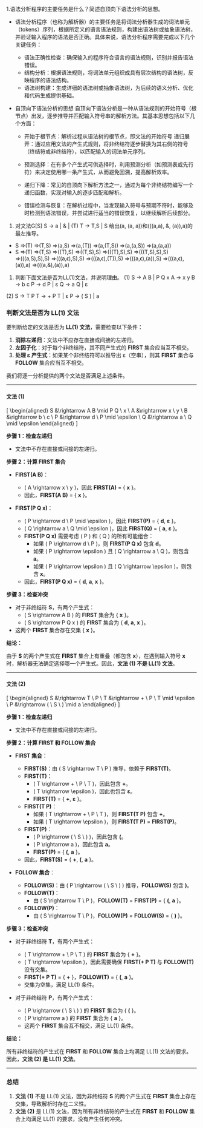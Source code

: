 1.语法分析程序的主要任务是什么？简述自顶向下语法分析的思想。
- 语法分析程序（也称为解析器）的主要任务是将词法分析器生成的词法单元（tokens）序列，根据所定义的语言语法规则，构建出语法树或抽象语法树，并验证输入程序的语法是否正确。具体来说，语法分析程序需要完成以下几个关键任务：

    - 语法正确性检查：确保输入的程序符合语言的语法规则，识别并报告语法错误。
    - 结构分析：根据语法规则，将词法单元组织成具有层次结构的语法树，反映程序的语法结构。
    - 语法树构建：生成详细的语法树或抽象语法树，为后续的语义分析、优化和代码生成提供基础。
- 自顶向下语法分析的思想
自顶向下语法分析是一种从语法规则的开始符号（根节点）出发，逐步推导并匹配输入符号串的解析方法。其基本思想包括以下几个方面：

    - 开始于根节点：解析过程从语法树的根节点，即文法的开始符号
递归展开：通过应用文法的产生式规则，将非终结符逐步替换为其右侧的符号（终结符或非终结符），以匹配输入的词法单元序列。

    - 预测选择：在有多个产生式可供选择时，利用预测分析（如预测表或先行符）来决定使用哪一条产生式，从而避免回溯，提高解析效率。

    - 递归下降：常见的自顶向下解析方法之一，通过为每个非终结符编写一个递归函数，实现对输入的逐步匹配和解析。

    - 错误检测与恢复：在解析过程中，当发现输入符号与预期不符时，能够及时检测到语法错误，并尝试进行适当的错误恢复，以继续解析后续部分。


1. 对文法G[S]
S → a | & | (T) 
T → T,S | S
给出(a, (a, a))和(((a,a), &, (a)),a)的最左推导。
- S
⇒(T)
⇒(T,S)
⇒(a,S)
⇒(a,(T))
⇒(a,(T,S))
⇒(a,(a,S))
⇒(a,(a,a))
​
- S
⇒(T)
⇒(T,S)
⇒((T),S)
⇒((T,S),S)
⇒(((T),S),S)
⇒(((T,S),S),S)
⇒(((a,S),S),S)
⇒(((a,ϵ),S),S)
⇒(((a,ϵ),(T)),S)
⇒(((a,ϵ),(a)),S)
⇒(((a,ϵ),(a)),a)
⇒(((a,&),(a)),a)
​




1. 判断下面文法是否为LL(1)文法，并说明理由。
(1)
S → A B | P Q x
A → x y
B → b c
P → d P | ε
Q → a Q | ε

(2)
S → T P
T → + P T | ε 
P → ( S ) | a


### 判断文法是否为 LL(1) 文法

要判断给定的文法是否为 **LL(1) 文法**，需要检查以下条件：

1. **消除左递归**：文法中不应存在直接或间接的左递归。
2. **左因子化**：对于每个非终结符，其不同产生式的 **FIRST** 集合应当互不相交。
3. **处理 ε 产生式**：如果某个非终结符可以推导出 ε（空串），则其 **FIRST** 集合与 **FOLLOW** 集合应当互不相交。

我们将逐一分析提供的两个文法是否满足上述条件。

---

#### 文法 (1)

\[
\begin{aligned}
S &\rightarrow A B \mid P Q \ x \\
A &\rightarrow x \ y \\
B &\rightarrow b \ c \\
P &\rightarrow d \ P \mid \epsilon \\
Q &\rightarrow a \ Q \mid \epsilon
\end{aligned}
\]

**步骤 1：检查左递归**

- 文法中不存在直接或间接的左递归。

**步骤 2：计算 FIRST 集合**

- **FIRST(A B)**：
  - \( A \rightarrow x \ y \)，因此 **FIRST(A)** = { **x** }。
  - 因此，**FIRST(A B)** = { **x** }。

- **FIRST(P Q x)**：
  - \( P \rightarrow d \ P \mid \epsilon \)，因此 **FIRST(P)** = { **d**, **ε** }。
  - \( Q \rightarrow a \ Q \mid \epsilon \)，因此 **FIRST(Q)** = { **a**, **ε** }。
  - **FIRST(P Q x)** 需要考虑 \( P \) 和 \( Q \) 的所有可能组合：
    - 如果 \( P \rightarrow d \ P \)，则 **FIRST(P Q x)** 包含 **d**。
    - 如果 \( P \rightarrow \epsilon \) 且 \( Q \rightarrow a \ Q \)，则包含 **a**。
    - 如果 \( P \rightarrow \epsilon \) 且 \( Q \rightarrow \epsilon \)，则包含 **x**。
  - 因此，**FIRST(P Q x)** = { **d**, **a**, **x** }。

**步骤 3：检查冲突**

- 对于非终结符 **S**，有两个产生式：
  - \( S \rightarrow A B \) 的 **FIRST** 集合为 { **x** }。
  - \( S \rightarrow P Q x \) 的 **FIRST** 集合为 { **d**, **a**, **x** }。
- 这两个 **FIRST** 集合存在交集 { **x** }。

**结论：**

由于 **S** 的两个产生式在 **FIRST** 集合上有重叠（都包含 **x**），在遇到输入符号 **x** 时，解析器无法确定选择哪一个产生式。因此，**文法 (1) 不是 LL(1) 文法**。

---

#### 文法 (2)

\[
\begin{aligned}
S &\rightarrow T \ P \\
T &\rightarrow + \ P \ T \mid \epsilon \\
P &\rightarrow ( \ S \ ) \mid a
\end{aligned}
\]

**步骤 1：检查左递归**

- 文法中不存在直接或间接的左递归。

**步骤 2：计算 FIRST 和 FOLLOW 集合**

- **FIRST 集合**：
  - **FIRST(S)**：由 \( S \rightarrow T \ P \) 推导，依赖于 **FIRST(T)**。
  - **FIRST(T)**：
    - \( T \rightarrow + \ P \ T \)，因此包含 **+**。
    - \( T \rightarrow \epsilon \)，因此也包含 **ε**。
    - **FIRST(T)** = { **+**, **ε** }。
  - **FIRST(T P)**：
    - 如果 \( T \rightarrow + \ P \ T \)，则 **FIRST(T P)** 包含 **+**。
    - 如果 \( T \rightarrow \epsilon \)，则 **FIRST(T P)** = **FIRST(P)**。
  - **FIRST(P)**：
    - \( P \rightarrow ( \ S \ ) \)，因此包含 **(**。
    - \( P \rightarrow a \)，因此包含 **a**。
    - **FIRST(P)** = { **(**, **a** }。
  - 因此，**FIRST(S)** = { **+**, **(**, **a** }。

- **FOLLOW 集合**：
  - **FOLLOW(S)**：由 \( P \rightarrow ( \ S \ ) \) 推导，**FOLLOW(S)** 包含 **)**。
  - **FOLLOW(T)**：
    - 由 \( S \rightarrow T \ P \)，**FOLLOW(T)** = **FIRST(P)** = { **(**, **a** }。
  - **FOLLOW(P)**：
    - 由 \( S \rightarrow T \ P \)，**FOLLOW(P)** = **FOLLOW(S)** = { **)** }。

**步骤 3：检查冲突**

- 对于非终结符 **T**，有两个产生式：
  - \( T \rightarrow + \ P \ T \) 的 **FIRST** 集合为 { **+** }。
  - \( T \rightarrow \epsilon \)，因此需要确保 **FIRST(+ P T)** 与 **FOLLOW(T)** 没有交集。
  - **FIRST(+ P T)** = { **+** }，**FOLLOW(T)** = { **(**, **a** }。
  - 交集为空集，满足 LL(1) 条件。

- 对于非终结符 **P**，有两个产生式：
  - \( P \rightarrow ( \ S \ ) \) 的 **FIRST** 集合为 { **(** }。
  - \( P \rightarrow a \) 的 **FIRST** 集合为 { **a** }。
  - 这两个 **FIRST** 集合互不相交，满足 LL(1) 条件。

**结论：**

所有非终结符的产生式在 **FIRST** 和 **FOLLOW** 集合上均满足 LL(1) 文法的要求。因此，**文法 (2) 是 LL(1) 文法**。

---

### 总结

1. **文法 (1)** 不是 LL(1) 文法，因为非终结符 **S** 的两个产生式在 **FIRST** 集合上存在交集，导致解析时存在二义性。
2. **文法 (2)** 是 LL(1) 文法，因为所有非终结符的产生式在 **FIRST** 和 **FOLLOW** 集合上均满足 LL(1) 的要求，没有产生任何冲突。